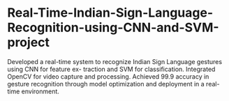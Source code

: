 # Real-Time-Indian-Sign-Language-Recognition-using-CNN-and-SVM-project
Developed a real-time system to recognize Indian Sign Language gestures using CNN for feature ex- traction and SVM for classification. Integrated OpenCV for video capture and processing. Achieved 99.9 accuracy in gesture recognition through model optimization and deployment in a real-time environment.
